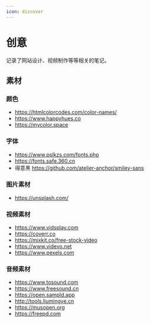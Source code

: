 ```yaml
---
icon: discover
---
```


# 创意

记录了网站设计、视频制作等等相关的笔记。

## 素材

### 颜色

- <https://htmlcolorcodes.com/color-names/>
- <https://www.happyhues.co>
- <https://mycolor.space>

### 字体

- <https://www.pslkzs.com/fonts.php>
- <https://fonts.safe.360.cn>
- 得意黑 <https://github.com/atelier-anchor/smiley-sans>

### 图片素材

- <https://unsplash.com/>

### 视频素材

- <https://www.vidsplay.com>
- <https://coverr.co>
- <https://mixkit.co/free-stock-video>
- <https://www.videvo.net>
- <https://www.pexels.com>

### 音频素材

- <https://www.tosound.com>
- <https://www.freesound.cn>
- <https://open.sampld.app>
- <http://tools.liumingye.cn>
- <https://musopen.org>
- <https://freepd.com>
